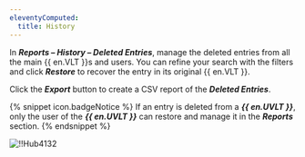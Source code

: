 ```yaml
---
eleventyComputed:
  title: History
---
```

In ***Reports – History – Deleted Entries***, manage the deleted entries from all the main {{ en.VLT }}s and users. You can refine your search with the filters and click ***Restore*** to recover the entry in its original {{ en.VLT }}.

Click the ***Export*** button to create a CSV report of the ***Deleted Entries***.

{% snippet icon.badgeNotice %}
If an entry is deleted from a ***{{ en.UVLT }}***, only the user of the ***{{ en.UVLT }}*** can restore and manage it in the ***Reports*** section.
{% endsnippet %}

![!!Hub4132](https://cdnweb.devolutions.net/docs/docs_en_hub_Hub4132.png)

